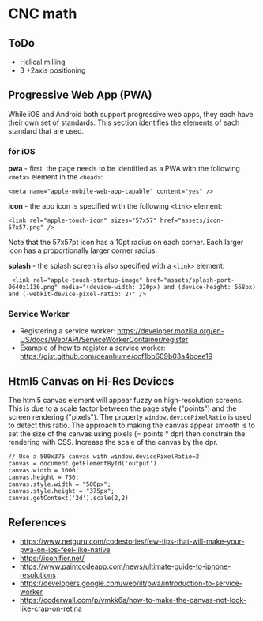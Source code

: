 # CNC math

## ToDo

- Helical milling
- 3 +2axis positioning  

## Progressive Web App (PWA)

While iOS and Android both support progressive web apps, they each have their own set of standards.  This section identifies the elements of each standard that are used.

### for iOS

**pwa** - first, the page needs to be  identified as a PWA with the following `<meta>` element in the `<head>`:

`<meta name="apple-mobile-web-app-capable" content="yes" />`

**icon** - the app icon is specified with the following `<link>` element:

`<link rel="apple-touch-icon" sizes="57x57" href="assets/icon-57x57.png" />`

Note that the 57x57pt icon has a 10pt radius on each corner.  Each larger icon has a proportionally larger corner radius.

**splash** - the splash screen is also specified with a `<link>` element:

` <link rel="apple-touch-startup-image" href="assets/splash-port-0640x1136.png" media="(device-width: 320px) and (device-height: 568px) and (-webkit-device-pixel-ratio: 2)" />`

### Service Worker

- Registering a service worker: https://developer.mozilla.org/en-US/docs/Web/API/ServiceWorkerContainer/register
- Example of how to register a service worker: https://gist.github.com/deanhume/ccf1bb609b03a4bcee19

## Html5 Canvas on Hi-Res Devices

The html5 canvas element will appear fuzzy on high-resolution screens.  This is due to a scale factor between the page style ("points") and the screen rendering ("pixels").  The property `window.devicePixelRatio` is used to detect this ratio.  The approach to making the canvas appear smooth is to set the size of the canvas using pixels (= points * dpr) then constrain the rendering with CSS.  Increase the scale of the canvas by the dpr.

```
// Use a 500x375 canvas with window.devicePixelRatio=2
canvas = document.getElementById('output')
canvas.width = 1000;
canvas.height = 750;
canvas.style.width = "500px";
canvas.style.height = "375px";
canvas.getContext('2d').scale(2,2)
```


## References

 - https://www.netguru.com/codestories/few-tips-that-will-make-your-pwa-on-ios-feel-like-native
 - https://iconifier.net/
 - https://www.paintcodeapp.com/news/ultimate-guide-to-iphone-resolutions
 - https://developers.google.com/web/ilt/pwa/introduction-to-service-worker
 - https://coderwall.com/p/vmkk6a/how-to-make-the-canvas-not-look-like-crap-on-retina
 
